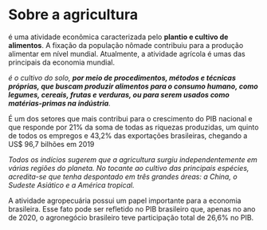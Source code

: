 <!DOCTYPE html>
<html>
<h1>Sobre a agricultura</h1>

<p>é uma atividade econômica caracterizada pelo <strong>plantio e cultivo de alimentos</strong>. A fixação da população nômade contribuiu para a produção alimentar em nível mundial. Atualmente, a atividade agrícola é umas das principais da economia mundial.</p>

<p><em>é o cultivo do solo, <strong>por meio de procedimentos, métodos e técnicas próprias, que buscam produzir alimentos para o consumo humano, como legumes, cereais, frutas e verduras, ou para serem usados como matérias-primas na indústria</strong>.</em></p>

<p>É um dos setores que mais contribui para o crescimento do PIB nacional e que responde por 21% da soma de todas as riquezas produzidas, um quinto de todos os empregos e 43,2% das exportações brasileiras, chegando a US$ 96,7 bilhões em 2019</p>

<p><em>Todos os indícios sugerem que a agricultura surgiu independentemente em várias regiões do planeta. No tocante ao cultivo das principais espécies, acredita-se que tenha despontado em três grandes áreas: a China, o Sudeste Asiático e a América tropical.</em></p>

<p>A atividade agropecuária possui um papel importante para a economia brasileira. Esse fato pode ser refletido no PIB brasileiro que, apenas no ano de 2020, o agronegócio brasileiro teve participação total de 26,6% no PIB.</p>
</html>